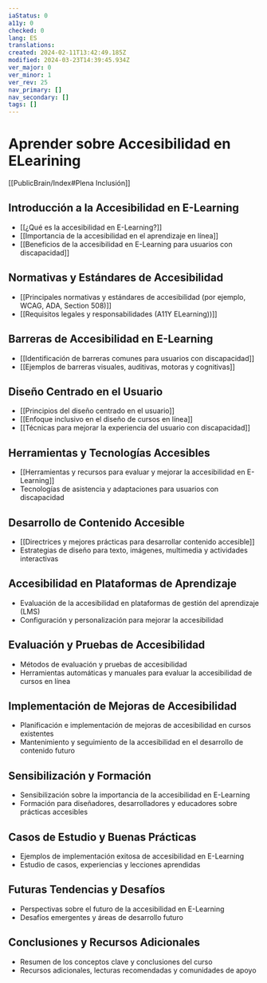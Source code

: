 ```yaml
---
iaStatus: 0
a11y: 0
checked: 0
lang: ES
translations: 
created: 2024-02-11T13:42:49.185Z
modified: 2024-03-23T14:39:45.934Z
ver_major: 0
ver_minor: 1
ver_rev: 25
nav_primary: []
nav_secondary: []
tags: []
---
```

# Aprender sobre Accesibilidad en ELearining

[[PublicBrain/Index#Plena Inclusión]]

## Introducción a la Accesibilidad en E-Learning

- [[¿Qué es la accesibilidad en E-Learning?]]
- [[Importancia de la accesibilidad en el aprendizaje en línea]]
- [[Beneficios de la accesibilidad en E-Learning para usuarios con discapacidad]]

## Normativas y Estándares de Accesibilidad
- [[Principales normativas y estándares de accesibilidad (por ejemplo, WCAG, ADA, Section 508)]]
- [[Requisitos legales y responsabilidades (A11Y ELearning))]]

## Barreras de Accesibilidad en E-Learning
- [[Identificación de barreras comunes para usuarios con discapacidad]]
- [[Ejemplos de barreras visuales, auditivas, motoras y cognitivas]]

## Diseño Centrado en el Usuario
- [[Principios del diseño centrado en el usuario]]
- [[Enfoque inclusivo en el diseño de cursos en línea]]
- [[Técnicas para mejorar la experiencia del usuario con discapacidad]]

## Herramientas y Tecnologías Accesibles
- [[Herramientas y recursos para evaluar y mejorar la accesibilidad en E-Learning]]
- Tecnologías de asistencia y adaptaciones para usuarios con discapacidad

## Desarrollo de Contenido Accesible
- [[Directrices y mejores prácticas para desarrollar contenido accesible]]
- Estrategias de diseño para texto, imágenes, multimedia y actividades interactivas

## Accesibilidad en Plataformas de Aprendizaje
- Evaluación de la accesibilidad en plataformas de gestión del aprendizaje (LMS)
- Configuración y personalización para mejorar la accesibilidad

## Evaluación y Pruebas de Accesibilidad
- Métodos de evaluación y pruebas de accesibilidad
- Herramientas automáticas y manuales para evaluar la accesibilidad de cursos en línea

## Implementación de Mejoras de Accesibilidad
- Planificación e implementación de mejoras de accesibilidad en cursos existentes
- Mantenimiento y seguimiento de la accesibilidad en el desarrollo de contenido futuro

## Sensibilización y Formación
- Sensibilización sobre la importancia de la accesibilidad en E-Learning
- Formación para diseñadores, desarrolladores y educadores sobre prácticas accesibles

## Casos de Estudio y Buenas Prácticas
- Ejemplos de implementación exitosa de accesibilidad en E-Learning
- Estudio de casos, experiencias y lecciones aprendidas

## Futuras Tendencias y Desafíos
- Perspectivas sobre el futuro de la accesibilidad en E-Learning
- Desafíos emergentes y áreas de desarrollo futuro

## Conclusiones y Recursos Adicionales
- Resumen de los conceptos clave y conclusiones del curso
- Recursos adicionales, lecturas recomendadas y comunidades de apoyo


